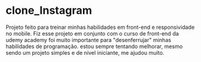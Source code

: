 # clone_Instagram
Projeto feito para treinar minhas habilidades em front-end e responsividade no mobile. 
Fiz esse projeto em conjunto com o curso de front-end da udemy academy
foi muito importante para "desenferrujar" minhas habilidades de programação.
estou sempre tentando melhorar, mesmo sendo um projeto simples e de nível iniciante, me ajudou muito.
